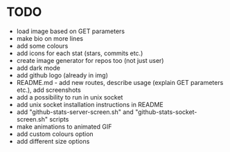 # TODO

- load image based on GET parameters
- make bio on more lines
- add some colours
- add icons for each stat (stars, commits etc.)
- create image generator for repos too (not just user)
- add dark mode
- add github logo (already in img)
- README.md - add new routes, describe usage (explain GET parameters etc.), add screenshots
- add a possibility to run in unix socket
- add unix socket installation instructions in README
- add "github-stats-server-screen.sh" and "github-stats-socket-screen.sh" scripts
- make animations to animated GIF
- add custom colours option
- add different size options
